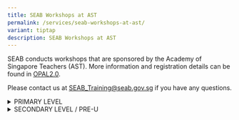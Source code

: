```yaml
---
title: SEAB Workshops at AST
permalink: /services/seab-workshops-at-ast/
variant: tiptap
description: SEAB Workshops at AST
---
```

<p>SEAB conducts workshops that are sponsored by the Academy of Singapore
Teachers (AST). More information and registration details can be found
in <a href="https://idm.opal2.moe.edu.sg/" rel="noopener noreferrer nofollow" target="_blank">OPAL2.0</a>.</p>
<p>Please contact us at <a href="https://idm.opal2.moe.edu.sg/" rel="noopener noreferrer nofollow" target="_blank">SEAB_Training@seab.gov.sg</a> if you
have any questions.</p>
<div data-type="detailGroup" class="isomer-accordion isomer-accordion-white">
<details class="isomer-details">
<summary>PRIMARY LEVEL</summary>
<div data-type="detailsContent" class="isomer-details-content">
<ul data-tight="true" class="tight">
<li>
<p>Introduction to Assessment - Chinese Language (Pri)</p>
</li>
<li>
<p>Introduction to Assessment - Mathematics (Pri)</p>
</li>
<li>
<p>Introduction to Assessment - Science (Pri)</p>
</li>
<li>
<p>Introduction to Assessment - Tamil Language (Pri)</p>
</li>
<li>
<p>Designing P4 Assessment for Primary Schools – English Language</p>
</li>
<li>
<p>Designing P4 Assessment for Primary Schools – Mathematics</p>
</li>
<li>
<p>Designing P4 Assessment for Primary Schools – Science</p>
</li>
<li>
<p>Designing P4 Assessment for Primary Schools – Chinese Language</p>
</li>
<li>
<p>Designing P4 Assessment for Primary Schools – Malay Language</p>
</li>
<li>
<p>Designing P4 Assessment for Primary Schools – Tamil Language</p>
</li>
</ul>
<p>Click <a href="https://go.gov.sg/registration-ast-online-workshops" rel="noopener noreferrer nofollow" target="_blank"><u>here</u></a>&nbsp;or
scan the QR code to register now!</p>
<div class="isomer-image-wrapper">
<img style="width: 20%;" height="auto" width="100%" alt="primary_level_img" src="/images/Services/Training and Consultancy/ast_sponsored_workshops_pri.png">
</div>
</div>
</details>
<details class="isomer-details">
<summary>SECONDARY LEVEL / PRE-U</summary>
<div data-type="detailsContent" class="isomer-details-content">
<ul data-tight="true" class="tight">
<li>
<p>Assessment – Chemistry</p>
</li>
<li>
<p>Assessment – Physics</p>
</li>
<li>
<p>Assessment – Biology</p>
</li>
</ul>
<p>Click <a href="https://go.gov.sg/registration-ast-online-workshops" rel="noopener noreferrer nofollow" target="_blank"><u>here</u></a>&nbsp;or
scan the QR code to register now!</p>
<p></p>
<div class="isomer-image-wrapper">
<img style="width: 20%;" height="auto" width="100%" alt="secondary_level_img" src="/images/Services/Training and Consultancy/ast_sponsored_workshops_sec.png">
</div>
</div>
</details>
</div>
<p></p>